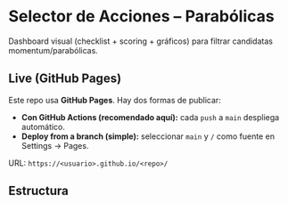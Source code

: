 # Selector de Acciones – Parabólicas

Dashboard visual (checklist + scoring + gráficos) para filtrar candidatas momentum/parabólicas.

## Live (GitHub Pages)
Este repo usa **GitHub Pages**. Hay dos formas de publicar:
- **Con GitHub Actions (recomendado aquí):** cada `push` a `main` despliega automático.
- **Deploy from a branch (simple):** seleccionar `main` y `/` como fuente en Settings → Pages.

URL: `https://<usuario>.github.io/<repo>/`

## Estructura
